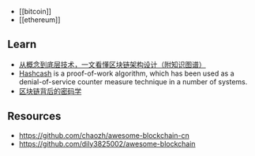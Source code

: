 - [[bitcoin]]
- [[ethereum]]



## Learn
- [从概念到底层技术，一文看懂区块链架构设计（附知识图谱）](https://www.8btc.com/article/106022) 
- [Hashcash](http://www.hashcash.org/) is a proof-of-work algorithm, which has been used as a denial-of-service counter measure technique in a number of systems.
- [区块链背后的密码学](https://learning.nervos.org/crypto-block/0-intro.html)



## Resources
- https://github.com/chaozh/awesome-blockchain-cn
- https://github.com/dily3825002/awesome-blockchain
